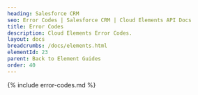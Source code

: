 ```yaml
---
heading: Salesforce CRM
seo: Error Codes | Salesforce CRM | Cloud Elements API Docs
title: Error Codes
description: Cloud Elements Error Codes.
layout: docs
breadcrumbs: /docs/elements.html
elementId: 23
parent: Back to Element Guides
order: 40
---
```


{% include error-codes.md %}
